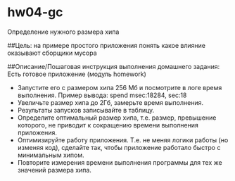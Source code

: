 # hw04-gc
Определение нужного размера хипа

##Цель:
на примере простого приложения понять какое влияние оказывают сборщики мусора

##Описание/Пошаговая инструкция выполнения домашнего задания:
Есть готовое приложение (модуль homework)
- Запустите его с размером хипа 256 Мб и посмотрите в логе время выполнения.
Пример вывода:
spend msec:18284, sec:18
- Увеличьте размер хипа до 2Гб, замерьте время выполнения.
- Результаты запусков записывайте в таблицу.
- Определите оптимальный размер хипа, т.е. размер, превышение которого,
не приводит к сокращению времени выполнения приложения.
- Оптимизируйте работу приложения.
Т.е. не меняя логики работы (но изменяя код), сделайте так, чтобы приложение работало быстро с минимальным хипом.
- Повторите измерения времени выполнения программы для тех же значений размера хипа.